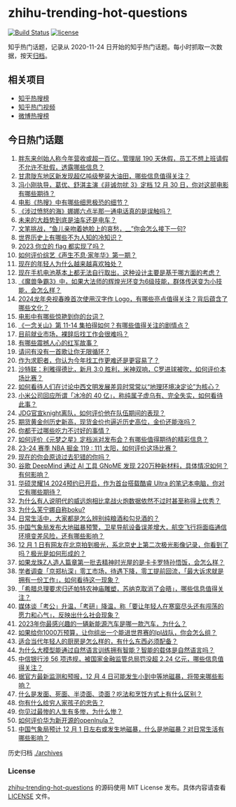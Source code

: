 # zhihu-trending-hot-questions

[![Build Status](https://github.com/justjavac/zhihu-trending-hot-questions/workflows/ci/badge.svg?branch=master)](https://github.com/justjavac/zhihu-trending-hot-questions/actions)
[![license](https://img.shields.io/github/license/justjavac/zhihu-trending-hot-questions)](https://github.com/justjavac/zhihu-trending-hot-questions/blob/master/LICENSE)

知乎热门话题，记录从 2020-11-24
日开始的知乎热门话题。每小时抓取一次数据，按天[归档](./archives)。

## 相关项目

- [知乎热搜榜](https://github.com/justjavac/zhihu-trending-top-search)
- [知乎热门视频](https://github.com/justjavac/zhihu-trending-hot-video)
- [微博热搜榜](https://github.com/justjavac/weibo-trending-hot-search)

## 今日热门话题

<!-- BEGIN -->
<!-- 最后更新时间 Sun Dec 03 2023 01:01:35 GMT+0800 (China Standard Time) -->

1. [胖东来创始人称今年营收或超一百亿，管理层 190 天休假，员工不想上班请假不允许不批假，透露哪些信息？](https://www.zhihu.com/question/632936845)
1. [甘肃陇东地区新发现超亿吨级整装大油田，哪些信息值得关注？](https://www.zhihu.com/question/632951242)
1. [冯小刚执导，葛优、舒淇主演《非诚勿扰 3》定档 12 月 30 日，你对这部电影有哪些期待？](https://www.zhihu.com/question/632771407)
1. [电影《热搜》中有哪些细思极恐的细节？](https://www.zhihu.com/question/632606258)
1. [《涉过愤怒的海》娜娜六点半那一通电话真的是误触吗？](https://www.zhihu.com/question/632092056)
1. [未来的大趋势到底是油车还是电车？](https://www.zhihu.com/question/620118718)
1. [文笔挑战，“鱼儿亲吻着她脸上的哀愁，__”你会怎么接下一句?](https://www.zhihu.com/question/632806407)
1. [世界历史上有哪些不为人知的冷知识？](https://www.zhihu.com/question/572112237)
1. [2023 你立的 flag 都实现了吗？](https://www.zhihu.com/question/632831666)
1. [如何评价综艺《声生不息·家年华》第一期？](https://www.zhihu.com/question/632957191)
1. [现在的年轻人为什么越来越喜欢独处？](https://www.zhihu.com/question/629993287)
1. [现在手机电池基本上都无法自行取出，这种设计主要是基于哪方面的考虑？](https://www.zhihu.com/question/632112754)
1. [《魔兽争霸3》中，如果大法师的辉煌光环变为6级技能，群体传送变为小技能，会怎么样？](https://www.zhihu.com/question/632762221)
1. [2024龙年央视春晚首次使用汉字作 Logo，有哪些亮点值得关注？背后蕴含了哪些文化？](https://www.zhihu.com/question/632935331)
1. [电影中有哪些惊艳到你的台词？](https://www.zhihu.com/question/630588909)
1. [《一念关山》第 11-14 集拍得如何？有哪些值得关注的剧情点？](https://www.zhihu.com/question/632842147)
1. [目前就业市场，裸辞后找工作会很难吗？](https://www.zhihu.com/question/632472691)
1. [有哪些震撼人心的红军故事？](https://www.zhihu.com/question/441311306)
1. [请问有没有一首歌让你无限循环？](https://www.zhihu.com/question/631406983)
1. [作为求职者，你认为今年找工作更难还是更容易了？](https://www.zhihu.com/question/632472710)
1. [沙特联：利雅得德比，新月 3:0 胜利，米神双响，C罗进球被吹，如何评价本场比赛？](https://www.zhihu.com/question/632937707)
1. [如何看待人们在讨论中西文明发展差异时常常以“地理环境决定论”为核心？](https://www.zhihu.com/question/631868181)
1. [小米公司回应所谓「冰冷的 40 亿」，称纯属子虚乌有、完全失实，如何看待此事？](https://www.zhihu.com/question/632833499)
1. [JDG官宣knight离队，如何评价他在队伍期间的表现？](https://www.zhihu.com/question/632952969)
1. [期货黄金创历史新高，现货金价也逼近历史高位，金价还能涨吗？](https://www.zhihu.com/question/632936841)
1. [你都干过哪些吃力不讨好的事情？](https://www.zhihu.com/question/480846522)
1. [如何评价《元梦之星》定档派对发布会？有哪些值得期待的精彩信息？](https://www.zhihu.com/question/632978045)
1. [23-24 赛季 NBA 掘金 119 : 111 太阳，如何评价这场比赛？](https://www.zhihu.com/question/632946704)
1. [现在的你会原谅过去犯错的你吗？](https://www.zhihu.com/question/630488982)
1. [谷歌 DeepMind 通过 AI 工具 GNoME 发现 220万种新材料，具体情况如何？有何影响？](https://www.zhihu.com/question/632802664)
1. [华硕灵耀14 2024预约已开启，作为首台搭载酷睿 Ultra 的笔记本电脑，你对它有哪些期待？](https://www.zhihu.com/question/632809896)
1. [为什么有人说明代的威远炮相比拿战火炮数据依然不过时甚至称得上优秀？](https://www.zhihu.com/question/632071503)
1. [为什么芙宁娜自称boku?](https://www.zhihu.com/question/632736417)
1. [日常生活中，大家都是怎么辨别纯粮酒和勾兑酒的？](https://www.zhihu.com/question/496633235)
1. [中国气象局发布大地磁暴预警，卫星导航设备误差增大，航空飞行将面临通信环境变差风险，还有哪些影响？](https://www.zhihu.com/question/632927253)
1. [12 月 1 日有网友在北京拍到极光，系北京史上第二次极光影像记录，你看到了吗？极光是如何形成的？](https://www.zhihu.com/question/632867941)
1. [如果龙珠Z人造人篇章第一批去精神时光屋的是卡卡罗特孙悟饭，会怎么样？](https://www.zhihu.com/question/626450097)
1. [学者调查「京郑杭深」零工市场，待遇下降，零工提前回流，「最大诉求就是拥有一份工作」，如何看待这一现象？](https://www.zhihu.com/question/632808657)
1. [「希腊总理要求归还帕特农神庙雕塑，苏纳克取消了会晤」，哪些信息值得关注？](https://www.zhihu.com/question/632266320)
1. [媒体谈「考公」升温，「考研」降温，称「要让年轻人在寒窗尽头还有闯荡的愿力和心气」，反映出什么社会现象？](https://www.zhihu.com/question/632806794)
1. [2023年你最感兴趣的一辆新能源汽车是哪一款汽车，为什么？](https://www.zhihu.com/question/632782510)
1. [如果给你1000万预算，让你组出一个能进世界赛的lpl战队，你会怎么组？](https://www.zhihu.com/question/613560778)
1. [适合当代年轻人的厨房是怎么样的，有什么东西必须配备？](https://www.zhihu.com/question/516006550)
1. [为什么大模型能通过自然语言训练拥有智能？智能的载体是自然语言吗？](https://www.zhihu.com/question/632809237)
1. [中信银行涉 56 项违规，被国家金融监管总局罚没超 2.24 亿元，哪些信息值得关注？](https://www.zhihu.com/question/632848499)
1. [据官方最新监测和预报，12 月 4 日可能发生小到中等地磁暴，将带来哪些影响？](https://www.zhihu.com/question/632980142)
1. [什么是发面、死面、半烫面、烫面？吃法和烹饪方式上有什么区别？](https://www.zhihu.com/question/631114545)
1. [你有什么给穷人家孩子的忠告？](https://www.zhihu.com/question/412080163)
1. [你见过最惨的人生有多惨，为什么惨？](https://www.zhihu.com/question/291582758)
1. [如何评价华为新开源的openlnula？](https://www.zhihu.com/question/632458791)
1. [中国气象局预计 12 月 1 日左右或发生地磁暴，什么是地磁暴？对日常生活有哪些影响？](https://www.zhihu.com/question/632871445)

<!-- END -->

历史归档 [./archives](./archives)

### License

[zhihu-trending-hot-questions](https://github.com/justjavac/zhihu-trending-hot-questions)
的源码使用 MIT License 发布。具体内容请查看 [LICENSE](./LICENSE) 文件。
